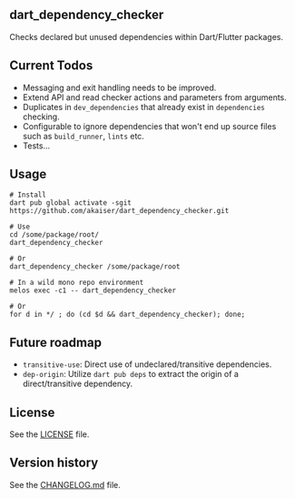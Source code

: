 ## dart_dependency_checker

Checks declared but unused dependencies within Dart/Flutter packages.

## Current Todos

- Messaging and exit handling needs to be improved.
- Extend API and read checker actions and parameters from arguments.
- Duplicates in `dev_dependencies` that already exist in `dependencies` checking.
- Configurable to ignore dependencies that won't end up source files such as `build_runner`, `lints` etc.
- Tests...

## Usage

```shell
# Install
dart pub global activate -sgit https://github.com/akaiser/dart_dependency_checker.git

# Use
cd /some/package/root/
dart_dependency_checker

# Or
dart_dependency_checker /some/package/root

# In a wild mono repo environment
melos exec -c1 -- dart_dependency_checker

# Or
for d in */ ; do (cd $d && dart_dependency_checker); done;
```

## Future roadmap

- `transitive-use`: Direct use of undeclared/transitive dependencies.
- `dep-origin`: Utilize `dart pub deps` to extract the origin of a direct/transitive dependency.

## License

See the [LICENSE](LICENSE) file.

## Version history

See the [CHANGELOG.md](CHANGELOG.md) file.

